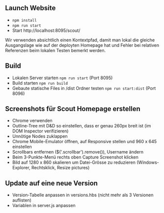 ## Launch Website
* `npm install`
* `npm run start`
* Start http://localhost:8095/scout/

Wir verwenden absichtlich einen Kontextpfad, damit man lokal die gleiche Ausgangslage wie
auf der deployten Homepage hat und Fehler bei relativen Referenzen beim lokalen Testen
bemerkt werden.

## Build
* Lokalen Server starten `npm run start` (Port 8095)
* Build starten `npm run build`
* Gebaute statische Files in /dist Ordner testen `npm run start:dist` (Port 8096)


## Screenshots für Scout Homepage erstellen
* Chrome verwenden
* Outline-Tree mit D&D so einstellen, dass er genau 260px breit ist (im DOM Inspector verifizieren)
* Unnötige Nodes zuklappen
* Chrome Mobile-Emulator öffnen, auf Responsive stellen und 960 x 645 einstellen
* Scrollbars entfernen ($('.scrollbar').remove()), Username ändern
* Beim 3-Punkte-Menü rechts oben Capture Screenshot klicken
* Bild auf 1280 x 860 skalieren um Datei-Grösse zu reduzieren (Windows-Explorer, Rechtsklick, Resize pictures)

## Update auf eine neue Version
* Version-Tabelle anpassen in versions.hbs (nicht mehr als 3 Versionen auflisten)
* Variablen in server.js anpassen
